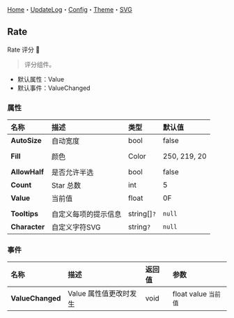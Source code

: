 ﻿[Home](../Home.md)・[UpdateLog](../UpdateLog.md)・[Config](../Config.md)・[Theme](../Theme.md)・[SVG](../SVG.md)

## Rate

Rate 评分 👚

> 评分组件。

- 默认属性：Value
- 默认事件：ValueChanged

### 属性

名称 | 描述 | 类型 | 默认值 |
:--|:--|:--|:--|
**AutoSize** | 自动宽度 | bool | false |
||||
**Fill** | 颜色 | Color | 250, 219, 20 |
||||
**AllowHalf** | 是否允许半选 | bool | false |
**Count** | Star 总数 | int | 5 |
**Value** | 当前值 | float | 0F |
||||
**Tooltips** | 自定义每项的提示信息 | string[]`?` | `null` |
**Character** | 自定义字符SVG | string`?` | `null` |

### 事件

名称 | 描述 | 返回值 | 参数 |
:--|:--|:--|:--|
**ValueChanged** | Value 属性值更改时发生 | void | float value `当前值` |